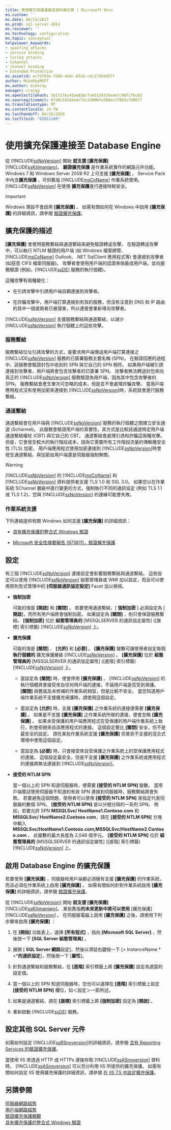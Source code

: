 ```yaml
---
title: 使用擴充保護連接至資料庫引擎 | Microsoft Docs
ms.custom: ''
ms.date: 06/13/2017
ms.prod: sql-server-2014
ms.reviewer: ''
ms.technology: configuration
ms.topic: conceptual
helpviewer_keywords:
- spoofing attacks
- service binding
- luring attacks
- Schannel
- channel binding
- Extended Protection
ms.assetid: ecfd783e-7dbb-4a6c-b5ab-c6c27d5dd57f
author: MikeRayMSFT
ms.author: mikeray
manager: craigg
ms.openlocfilehash: 5b1317bc41be836cfad5159339a4e7c90fcfbc83
ms.sourcegitcommit: 6fd8c1914de4c7ac24900fe388ecc7883c740077
ms.translationtype: MT
ms.contentlocale: zh-TW
ms.lasthandoff: 04/26/2020
ms.locfileid: "62811249"
---
```

# <a name="connect-to-the-database-engine-using-extended-protection"></a>使用擴充保護連接至 Database Engine
  從 [!INCLUDE[ssNoVersion](../../includes/ssnoversion-md.md)] 開始  **就支援 [擴充保護]** [!INCLUDE[ssKilimanjaro](../../includes/sskilimanjaro-md.md)]。 **驗證擴充保護** 是作業系統實作的網路元件功能。 Windows 7 和 Windows Server 2008 R2 上可支援 **[擴充保護]** 。 Service Pack 中內含**擴充保護** ，可供舊版 [!INCLUDE[msCoName](../../includes/msconame-md.md)] 作業系統使用。 [!INCLUDE[ssNoVersion](../../includes/ssnoversion-md.md)] 在使用 **擴充保護**進行連接時較安全。  
  
> [!IMPORTANT]  
>  Windows 預設不會啟用 **[擴充保護]** 。 如需有關如何在 Windows 中啟用 **[擴充保護]** 的詳細資訊，請參閱 [驗證擴充保護](https://support.microsoft.com/kb/968389)。  
  
## <a name="description-of-extended-protection"></a>擴充保護的描述  
 **[擴充保護]** 會使用服務繫結與通道繫結來避免驗證轉送攻擊。 在驗證轉送攻擊中，可以執行 NTLM 驗證的用戶端 (如 Windows 檔案總管、 [!INCLUDE[msCoName](../../includes/msconame-md.md)] Outlook、.NET SqlClient 應用程式等) 會連接到攻擊者 (如惡意 CIFS 檔案伺服器)。 攻擊者會使用用戶端的認證來偽裝成用戶端，並向服務驗證 (例如，[!INCLUDE[ssDE](../../includes/ssde-md.md)] 服務的執行個體)。  
  
 這種攻擊有兩種變化：  
  
-   在引誘攻擊中引誘用戶端自願連接到攻擊者。  
  
-   在詐騙攻擊中，用戶端打算連接到有效的服務，但沒有注意到 DNS 和 IP 路由的其中一個或兩者已被侵害，所以連接會重新導向攻擊者。  
  
 [!INCLUDE[ssNoVersion](../../includes/ssnoversion-md.md)] 支援服務繫結與通道繫結，以減少 [!INCLUDE[ssNoVersion](../../includes/ssnoversion-md.md)] 執行個體上的這些攻擊。  
  
### <a name="service-binding"></a>服務繫結  
 服務繫結位址引誘攻擊的方式，是要求用戶端傳送用戶端打算連接之 [!INCLUDE[ssNoVersion](../../includes/ssnoversion-md.md)] 服務的已簽署服務主要名稱 (SPN)。 在驗證回應的過程中，該服務會驗證封包中收到的 SPN 與它自己的 SPN 相符。 如果用戶端被引誘連接到攻擊者，用戶端將會包含攻擊者的已簽署 SPN。 攻擊者無法轉送封包來向真正的 [!INCLUDE[ssNoVersion](../../includes/ssnoversion-md.md)] 服務驗證為用戶端，因為其中包含攻擊者的 SPN。 服務繫結會產生單次可忽略的成本，但是並不會處理詐騙攻擊。 當用戶端應用程式沒有使用加密來連接到 [!INCLUDE[ssNoVersion](../../includes/ssnoversion-md.md)]時，系統就會進行服務繫結。  
  
### <a name="channel-binding"></a>通道繫結  
 通道繫結會在用戶端與 [!INCLUDE[ssNoVersion](../../includes/ssnoversion-md.md)] 服務的執行個體之間建立安全通道 (Schannel)。 此服務會驗證用戶端的真實性，其方式是比較該通道特定用戶端通道繫結權杖 (CBT) 與它自己的 CBT。 通道繫結會處理引誘和詐騙這兩種攻擊。 但是，它會發生較大的執行階段成本，因為它需要所有工作階段流量的傳輸層安全性 (TLS) 加密。 用戶端應用程式使用加密連接到 [!INCLUDE[ssNoVersion](../../includes/ssnoversion-md.md)]時會發生通道繫結，與加密由用戶端還是伺服器強制無關。  
  
> [!WARNING]  
>  [!INCLUDE[ssNoVersion](../../includes/ssnoversion-md.md)] 的 [!INCLUDE[msCoName](../../includes/msconame-md.md)] 和 [!INCLUDE[ssNoVersion](../../includes/ssnoversion-md.md)] 資料提供者支援 TLS 1.0 和 SSL 3.0。 如果您以在作業系統 SChannel 層級中進行變更的方式，強制執行不同的通訊協定 (例如 TLS 1.1 或 TLS 1.2)，您與 [!INCLUDE[ssNoVersion](../../includes/ssnoversion-md.md)] 的連線可能會失敗。  
  
### <a name="operating-system-support"></a>作業系統支援  
 下列連結提供有關 Windows 如何支援 **[擴充保護]** 的詳細資訊：  
  
-   [具有擴充保護的整合式 Windows 驗證](https://msdn.microsoft.com/library/dd639324.aspx)  
  
-   [Microsoft 安全性摘要報告 (973811)，驗證擴充保護](https://support.microsoft.com//help/973811/microsoft-security-advisory-extended-protection-for-authentication)  
  
## <a name="settings"></a>設定  
 有三個 [!INCLUDE[ssNoVersion](../../includes/ssnoversion-md.md)] 連接設定會影響服務繫結與通道繫結。 這些設定可以使用 [!INCLUDE[ssNoVersion](../../includes/ssnoversion-md.md)] 組態管理員或 WMI 加以設定，而且可以使用原則型式管理中的 **[伺服器通訊協定設定]** Facet 加以檢視。  
  
-   **強制加密**  
  
     可能的值是 **[開啟]** 和 **[關閉]** 。 若要使用通道繫結，[ **強制加密** ] 必須設定為 [ **開啟**]，而所有用戶端將會強制加密。 如果設定為 **[關閉]** ，則只會保證服務繫結。 **[強制加密]** 位於 **組態管理員的** [MSSQLSERVER 的通訊協定屬性] ([旗標] 索引標籤) [!INCLUDE[ssNoVersion](../../includes/ssnoversion-md.md)] 上。  
  
-   **擴充保護**  
  
     可能的值是 **[關閉]** 、 **[允許]** 和 **[必要]** 。 **[擴充保護]** 變數可讓使用者設定每個 **執行個體的** 擴充保護層級 [!INCLUDE[ssNoVersion](../../includes/ssnoversion-md.md)] 。 **[擴充保護]** 位於 **組態管理員的** [MSSQLSERVER 的通訊協定屬性] ([進階] 索引標籤) [!INCLUDE[ssNoVersion](../../includes/ssnoversion-md.md)] 上。  
  
    -   當設定為 **[關閉]** 時，便會停用 **[擴充保護]** 。 [!INCLUDE[ssNoVersion](../../includes/ssnoversion-md.md)] 的執行個體將會接受來自任何用戶端的連接，不論用戶端是否受到保護。 **[關閉]** 與舊版及未修補的作業系統相容，但是比較不安全。 當您知道用戶端作業系統不支援擴充保護時，請使用這個設定。  
  
    -   當設定為 **[允許]** 時，支援 **[擴充保護]** 之作業系統的連接便需要 **[擴充保護]** 。 如果是不支援 **[擴充保護]** 之作業系統所做的連接，便會忽略 **[擴充保護]** 。 如果未受保護的用戶端應用程式在受保護的用戶端作業系統上執行，則會拒絕來自該應用程式的連接。 這個設定要比 **[關閉]** 安全，但不是最安全的設定。 請在某些作業系統支援 **[擴充保護]** 但某些不支援的混合式環境中使用這個設定。  
  
    -   當設定為 **[必要]** 時，只會接受來自受保護之作業系統上的受保護應用程式的連接。 這個設定最安全，但是不支援 **[擴充保護]** 之作業系統或應用程式的連接將無法連接到 [!INCLUDE[ssNoVersion](../../includes/ssnoversion-md.md)]。  
  
-   **接受的 NTLM SPN**  
  
     當一個以上的 SPN 知道伺服器時，便需要 **[接受的 NTLM SPN]** 變數。 當用戶端嘗試使用伺服器不知道的有效 SPN 連接到伺服器時，服務繫結將會失敗。 若要避免這個問題，使用者可以使用 **[接受的 NTLM SPN]** 來指定代表伺服器的數個 SPN。 **[接受的 NTLM SPN]** 是以分號分隔的一系列 SPN。 例如，若要允許 SPN **MSSQLSvc/ HostName1.Contoso.com** 和 **MSSQLSvc/ HostName2.Contoso.com**，請在 **[接受的 NTLM SPN]** 方塊中輸入 **MSSQLSvc/HostName1.Contoso.com;MSSQLSvc/HostName2.Contoso.com** 。 此變數的最大長度為 2,048 個字元。 **[接受的 NTLM SPN]** 位於 **組態管理員的** [MSSQLSERVER 的通訊協定屬性] ([進階] 索引標籤) [!INCLUDE[ssNoVersion](../../includes/ssnoversion-md.md)] 上。  
  
## <a name="enabling-extended-protection-for-the-database-engine"></a>啟用 Database Engine 的擴充保護  
 若要使用 **[擴充保護]** ，伺服器和用戶端都必須擁有支援 **[擴充保護]** 的作業系統，而且必須在作業系統上啟用 **[擴充保護]** 。 如需有關如何針對作業系統啟用 **[擴充保護]** 的詳細資訊，請參閱 [驗證擴充保護](https://support.microsoft.com/kb/968389)。  
  
 從 [!INCLUDE[ssNoVersion](../../includes/ssnoversion-md.md)] 開始  **就支援 [擴充保護]** [!INCLUDE[ssKilimanjaro](../../includes/sskilimanjaro-md.md)]。 某些舊版**的未來更新中將可以使用** [擴充保護] [!INCLUDE[ssNoVersion](../../includes/ssnoversion-md.md)] 。 在伺服器電腦上啟用 **[擴充保護]** 之後，請使用下列步驟來啟用 **[擴充保護]** ：  
  
1.  在 **[開始]** 功能表上，選擇 **[所有程式]** ，指向 **[Microsoft SQL Server]** ，然後按一下 **[SQL Server 組態管理員]** 。  
  
2.  展開 [ **SQL Server 網路**設定]，然後以滑鼠右鍵按一下 [*>* InstanceName *\<***的通訊協定**]，然後按一下 [**屬性**]。  
  
3.  針對通道繫結和服務繫結，在 **[進階]** 索引標籤上將 **[擴充保護]** 設定為適當的設定值。  
  
4.  當一個以上的 SPN 知道伺服器時，您也可以選擇在 **[進階]** 索引標籤上設定 **[接受的 NTLM SPN]** 欄位，如＜設定＞一節所述。  
  
5.  如果是通道繫結，請在 **[旗標]** 索引標籤上將 **[強制加密]** 設定為 **[開啟]** 。  
  
6.  重新啟動 [!INCLUDE[ssDE](../../includes/ssde-md.md)] 服務。  
  
## <a name="configuring-other-sql-server-components"></a>設定其他 SQL Server 元件  
 如需如何設定 [!INCLUDE[ssRSnoversion](../../includes/ssrsnoversion-md.md)]的詳細資訊，請參閱 [含有 Reporting Services 的驗證擴充保護](../../reporting-services/security/extended-protection-for-authentication-with-reporting-services.md)。  
  
 當使用 IIS 來透過 HTTP 或 HTTPs 連接存取 [!INCLUDE[ssASnoversion](../../includes/ssasnoversion-md.md)] 資料時， [!INCLUDE[ssASnoversion](../../includes/ssasnoversion-md.md)] 可以充分利用 IIS 所提供的擴充保護。 如需有關如何設定 IIS 使用擴充保護的詳細資訊，請參閱 [在 IIS 7.5 中設定擴充保護](https://go.microsoft.com/fwlink/?LinkId=181105)。  
  
## <a name="see-also"></a>另請參閱  
 [伺服器網路組態](server-network-configuration.md)   
 [用戶端網路組態](client-network-configuration.md)   
 [驗證擴充保護概觀](https://go.microsoft.com/fwlink/?LinkID=177943)   
 [具有擴充保護的整合式 Windows 驗證](https://go.microsoft.com/fwlink/?LinkId=179922)  
  
  
